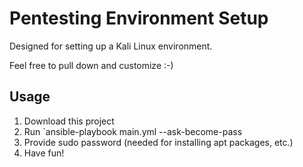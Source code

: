# Pentesting Environment Setup

Designed for setting up a Kali Linux environment.

Feel free to pull down and customize :-)

## Usage

1. Download this project
1. Run `ansible-playbook main.yml --ask-become-pass
1. Provide sudo password (needed for installing apt packages, etc.)
1. Have fun!

